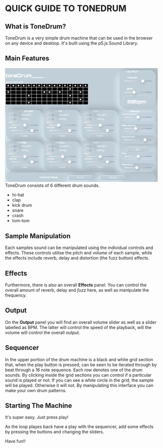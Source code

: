 # QUICK GUIDE TO TONEDRUM

## What is ToneDrum?

ToneDrum is a very simple drum machine that can be used in the browser on any device and desktop. It's built using the p5.js Sound Library.

## Main Features
![Tonedrum interface](/assets/img/tonedrum.jpg)
ToneDrum consists of 6 different drum sounds. 
- hi-hat
- clap
- kick drum
- snare
- crash 
- tom-tom 

## Sample Manipulation
Each samples sound can be manipulated using the individual controls and effects. These controls utilise the pitch and volume of each sample, while the effects include reverb, delay and distortion (the fuzz button) effects. 

## Effects
Furthermore, there is also an overall **Effects** panel. You can control the overall amount of reverb, delay and *fuzz* here, as well as manipulate the frequency.
<!-- ![Effects Panel](./assets/img/effects.jpg) -->

## Output
On the **Output** panel you will find an overall volume slider as well as a slider labelled as BPM. The latter will control the speed of the playback, will the volume will control the overall output. 
<!-- ![Output panel](./assets/img/output.jpg) -->

## Sequencer
In the upper portion of the drum machine is a black and white grid section that, when the play button is pressed, can be seen to be iterated through by beat through a 16 note sequence. Each row denotes one of the drum sounds. By clicking inside the grid sections you can control if a particular sound is played or not. If you can see a white circle in the grid, the sample will be played. Otherwise it will not. By manipulating this interface you can make your own drum patterns. 

## Starting The Machine

It's super easy. Just press play!

As the loop playes back have a play with the sequencer, add some effects by pressing the buttons and changing the sliders. 

Have fun!!

